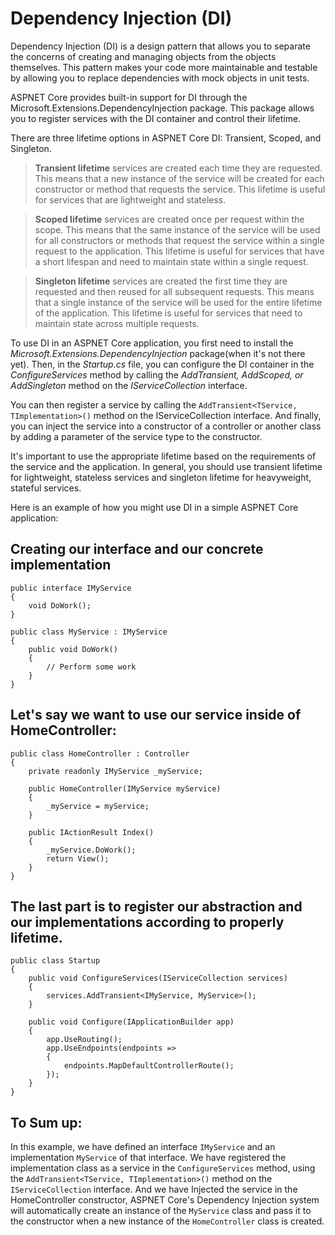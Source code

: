 # Dependency Injection (DI)


Dependency Injection (DI) is a design pattern that allows you to separate the concerns of creating and managing objects from the objects themselves. This pattern makes your code more maintainable and testable by allowing you to replace dependencies with mock objects in unit tests.

ASPNET Core provides built-in support for DI through the Microsoft.Extensions.DependencyInjection package. This package allows you to register services with the DI container and control their lifetime.

There are three lifetime options in ASPNET Core DI: Transient, Scoped, and Singleton.

>  **Transient lifetime** services are created each time they are requested. This means that a new instance of the service will be created for each constructor or method that requests the service. This lifetime is useful for services that are lightweight and stateless.

> **Scoped lifetime** services are created once per request within the scope. This means that the same instance of the service will be used for all constructors or methods that request the service within a single request to the application. This lifetime is useful for services that have a short lifespan and need to maintain state within a single request.

>  **Singleton lifetime** services are created the first time they are requested and then reused for all subsequent requests. This means that a single instance of the service will be used for the entire lifetime of the application. This lifetime is useful for services that need to maintain state across multiple requests.

To use DI in an ASPNET Core application, you first need to install the *Microsoft.Extensions.DependencyInjection* package(when it's not there yet). Then, in the *Startup.cs* file, you can configure the DI container in the *ConfigureServices* method by calling the *AddTransient, AddScoped, or AddSingleton* method on the *IServiceCollection* interface.

You can then register a service by calling the `AddTransient<TService, TImplementation>()` method on the IServiceCollection interface. And finally, you can inject the service into a constructor of a controller or another class by adding a parameter of the service type to the constructor.

It's important to use the appropriate lifetime based on the requirements of the service and the application. In general, you should use transient lifetime for lightweight, stateless services and singleton lifetime for heavyweight, stateful services.

Here is an example of how you might use DI in a simple ASPNET Core application:

## Creating our interface and our concrete implementation

    public interface IMyService
    {
        void DoWork();
    }

    public class MyService : IMyService
    {
        public void DoWork()
        {
            // Perform some work
        }
    }

## Let's say we want to use our service inside of HomeController:

    public class HomeController : Controller
    {
        private readonly IMyService _myService;
    
        public HomeController(IMyService myService)
        {
            _myService = myService;
        }
    
        public IActionResult Index()
        {
            _myService.DoWork();
            return View();
        }
    }

## The last part is to register our abstraction and our implementations according to properly lifetime.

    public class Startup
    {
        public void ConfigureServices(IServiceCollection services)
        {
            services.AddTransient<IMyService, MyService>();
        }
    
        public void Configure(IApplicationBuilder app)
        {
            app.UseRouting();
            app.UseEndpoints(endpoints =>
            {
                endpoints.MapDefaultControllerRoute();
            });
        }
    }


## To Sum up:

In this example, we have defined an interface `IMyService` and an implementation `MyService` of that interface. We have registered the implementation class as a service in the `ConfigureServices` method, using the `AddTransient<TService, TImplementation>()` method on the `IServiceCollection` interface. And we have Injected the service in the HomeController constructor, ASPNET Core's Dependency Injection system will automatically create an instance of the `MyService` class and pass it to the constructor when a new instance of the `HomeController` class is created.
